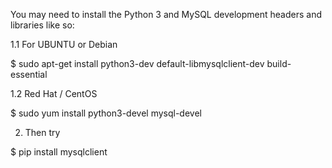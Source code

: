 You may need to install the Python 3 and MySQL development headers and libraries like so: 

1.1 For UBUNTU or Debian

$ sudo apt-get install python3-dev default-libmysqlclient-dev build-essential

1.2 Red Hat / CentOS

$ sudo yum install python3-devel mysql-devel

2. Then try

$ pip install mysqlclient
